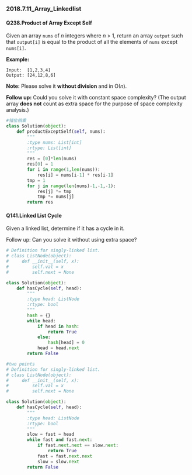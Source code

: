 ### 2018.7.11_Array_Linkedlist

#### Q238.Product of Array Except Self

Given an array `nums` of *n* integers where *n* > 1,  return an array `output` such that `output[i]` is equal to the product of all the elements of `nums` except `nums[i]`.

**Example:**

```
Input:  [1,2,3,4]
Output: [24,12,8,6]
```

**Note:** Please solve it **without division** and in O(*n*).

**Follow up:**
Could you solve it with constant space complexity? (The output array **does not** count as extra space for the purpose of space complexity analysis.)

```python
#错位相乘
class Solution(object):
    def productExceptSelf(self, nums):
        """
        :type nums: List[int]
        :rtype: List[int]
        """
        res = [0]*len(nums)
        res[0] = 1
        for i in range(1,len(nums)):
            res[i] = nums[i-1] * res[i-1]
        tmp = 1
        for j in range(len(nums)-1,-1,-1):
            res[j] *= tmp
            tmp *= nums[j]
        return res
```

#### Q141.Linked List Cycle

Given a linked list, determine if it has a cycle in it.

Follow up:
Can you solve it without using extra space?

```python
# Definition for singly-linked list.
# class ListNode(object):
#     def __init__(self, x):
#         self.val = x
#         self.next = None

class Solution(object):
    def hasCycle(self, head):
        """
        :type head: ListNode
        :rtype: bool
        """
        hash = {}
        while head:
            if head in hash:
                return True
            else:
                hash[head] = 0
            head = head.next
        return False
```

```python
#two points
# Definition for singly-linked list.
# class ListNode(object):
#     def __init__(self, x):
#         self.val = x
#         self.next = None

class Solution(object):
    def hasCycle(self, head):
        """
        :type head: ListNode
        :rtype: bool
        """
        slow = fast = head
        while fast and fast.next:
            if fast.next.next == slow.next:
                return True
            fast = fast.next.next
            slow = slow.next
        return False
```

